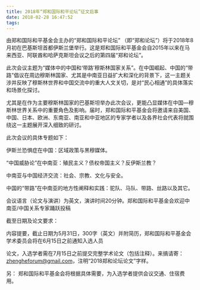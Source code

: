 ```yaml
---
title: 2018年“郑和国际和平论坛”征文启事
date: 2018-02-28 16:47:52
tags:
---
```

由郑和国际和平基金会主办的“郑和国际和平论坛” （即“郑和论坛”）将于2018年8月初在巴基斯坦首都伊斯兰堡举行。这是郑和国际和平基金会自2015年以来在马来西亚、阿联酋和哈萨克斯坦会议之后的第四届“郑和论坛”。

此次会议主题为“媒体中的中国和‘带路’穆斯林国家关系”。在中国崛起、中国的“带路”倡议在周边穆斯林国家、尤其是中南亚日益扩大和深化的背景下，这一主题关涉并反映了穆斯林世界和中国交流中的重大人文关切，是对“民心相通”的具体落实和场景化探讨。

尤其是在作为主要穆斯林国家的巴基斯坦举办此次会议，更能凸显媒体在中国—穆斯林世界关系中的重要角色及影响。届时，郑和国际和平基金会将邀请来自美国、中国、日本、欧洲、东南亚、南亚和中亚地区的专家学者以及各界社会代表将就围绕这一主题展开深入细致的研讨。






 

此次会议的具体专题如下：

 伊斯兰恐惧症在中国：区域政策与黑穆媒体。

“中国威胁论”在中南亚：殖民主义？债权帝国主义？反伊斯兰教？

 中南亚与中国经济交流：社会、宗教、文化与安全。

  中国的“带路”在中南亚的地方性阐释和实践：驼队、马队、带路、丝路以及其它。

 

会议语言（论文与演讲）为英文，演讲时间20分钟。郑和国际和平基金会欢迎中南亚/中国关系专家踊跃投稿

截至日期及论文要求：

 内容提要，截止日期为5月31日，300字（英文）并附简历，郑和国际和平基金会学术委员会将在6月15日之前通知入选人员

 论文，入选学者需在7月15日之前提交完整学术论文（包括注释）。来搞请寄：zhengheforum@gmail.com，注明“2018郑和论坛论文”字样。

 

另： 郑和国际和平基金会将根据具体需要，为入选学者提供会议交通、住宿费用。
